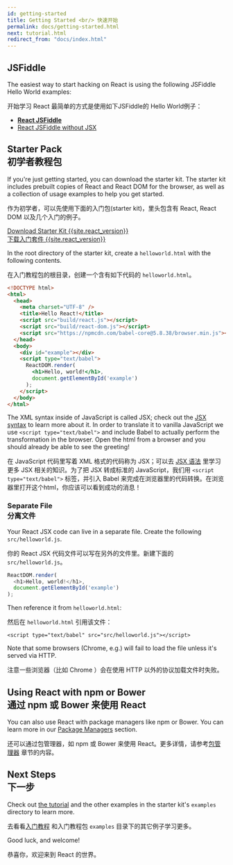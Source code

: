 ```yaml
---
id: getting-started
title: Getting Started <br/> 快速开始
permalink: docs/getting-started.html
next: tutorial.html
redirect_from: "docs/index.html"
---
```


## JSFiddle

The easiest way to start hacking on React is using the following JSFiddle Hello World examples:

<i class="icon-circle-arrow-right"></i> 
开始学习 React 最简单的方式是使用如下JSFiddle的 Hello World例子：


 * **[React JSFiddle](https://jsfiddle.net/reactjs/69z2wepo/)**
 * [React JSFiddle without JSX](https://jsfiddle.net/reactjs/5vjqabv3/)


## Starter Pack <br/> 初学者教程包

If you're just getting started, you can download the starter kit. The starter kit includes prebuilt copies of React and React DOM for the browser, as well as a collection of usage examples to help you get started.

<i class="icon-circle-arrow-right"></i> 
作为初学者，可以先使用下面的入门包(starter kit)，里头包含有 React, React DOM 以及几个入门的例子。

<div class="buttons-unit downloads">
  <a href="/react/downloads/react-{{site.react_version}}.zip" class="button">
    Download Starter Kit {{site.react_version}}
    <br/>下载入门套件 {{site.react_version}}
  </a>
</div>

In the root directory of the starter kit, create a `helloworld.html` with the following contents.

<i class="icon-circle-arrow-right"></i> 
在入门教程包的根目录，创建一个含有如下代码的 `helloworld.html`。

```html
<!DOCTYPE html>
<html>
  <head>
    <meta charset="UTF-8" />
    <title>Hello React!</title>
    <script src="build/react.js"></script>
    <script src="build/react-dom.js"></script>
    <script src="https://npmcdn.com/babel-core@5.8.38/browser.min.js"></script>
  </head>
  <body>
    <div id="example"></div>
    <script type="text/babel">
      ReactDOM.render(
        <h1>Hello, world!</h1>,
        document.getElementById('example')
      );
    </script>
  </body>
</html>
```

The XML syntax inside of JavaScript is called JSX; check out the [JSX syntax](/react/docs/jsx-in-depth.html) to learn more about it. In order to translate it to vanilla JavaScript we use `<script type="text/babel">` and include Babel to actually perform the transformation in the browser. Open the html from a browser and you should already be able to see the greeting!

<i class="icon-circle-arrow-right"></i> 
在 JavaScript 代码里写着 XML 格式的代码称为 JSX；可以去 [JSX 语法](/react/docs/jsx-in-depth.html) 里学习更多 JSX 相关的知识。为了把 JSX 转成标准的 JavaScript，我们用 `<script type="text/babel">` 标签，并引入 Babel 来完成在浏览器里的代码转换。在浏览器里打开这个html，你应该可以看到成功的消息！

### Separate File <br/> 分离文件

Your React JSX code can live in a separate file. Create the following `src/helloworld.js`.

<i class="icon-circle-arrow-right"></i>
你的 React JSX 代码文件可以写在另外的文件里。新建下面的 `src/helloworld.js`。

```javascript
ReactDOM.render(
  <h1>Hello, world!</h1>,
  document.getElementById('example')
);
```

Then reference it from `helloworld.html`:

<i class="icon-circle-arrow-right"></i>
然后在 `helloworld.html` 引用该文件：

```html{10}
<script type="text/babel" src="src/helloworld.js"></script>
```

Note that some browsers (Chrome, e.g.) will fail to load the file unless it's served via HTTP.

<i class="icon-circle-arrow-right"></i>
注意一些浏览器（比如 Chrome ）会在使用 HTTP 以外的协议加载文件时失败。

## Using React with npm or Bower <br/> 通过 npm 或 Bower 来使用 React

You can also use React with package managers like npm or Bower. You can learn more in our [Package Managers](/react/docs/package-management.html) section.

<i class="icon-circle-arrow-right"></i>
还可以通过包管理器，如 npm 或 Bower 来使用 React。更多详情，请参考[包管理器](/react/docs/package-management.html) 章节的内容。

## Next Steps <br/> 下一步

Check out [the tutorial](/react/docs/tutorial.html) and the other examples in the starter kit's `examples` directory to learn more.

<i class="icon-circle-arrow-right"></i>
去看看[入门教程](/react/docs/tutorial.html) 和入门教程包 `examples` 目录下的其它例子学习更多。

Good luck, and welcome!

<i class="icon-circle-arrow-right"></i>
恭喜你，欢迎来到 React 的世界。